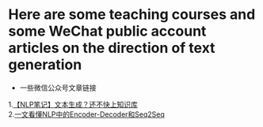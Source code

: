 Here are some teaching courses and some WeChat public account articles on the direction of text generation
=
* 一些微信公众号文章链接

1.[【NLP笔记】文本生成？还不快上知识库](https://mp.weixin.qq.com/s/-jbQXjc5R_3RxLVMBGIM_Q)  
2.[一文看懂NLP中的Encoder-Decoder和Seq2Seq](https://mp.weixin.qq.com/s/wMzTpRENjApjfV4XlZ0zAQ)

